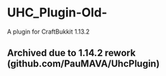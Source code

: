 # UHC_Plugin-Old-
A plugin for CraftBukkit 1.13.2

## Archived due to 1.14.2 rework (github.com/PauMAVA/UhcPlugin)
